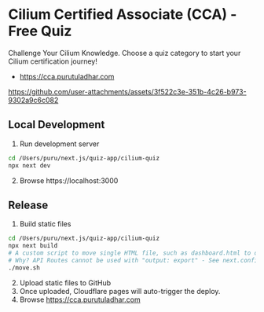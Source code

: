 # Cilium Certified Associate (CCA) - Free Quiz

Challenge Your Cilium Knowledge. Choose a quiz category to start your Cilium certification journey!
- https://cca.purutuladhar.com

https://github.com/user-attachments/assets/3f522c3e-351b-4c26-b973-9302a9c6c082

## Local Development

1. Run development server
```bash
cd /Users/puru/next.js/quiz-app/cilium-quiz
npx next dev
```
2. Browse https://localhost:3000

## Release

1. Build static files
```bash
cd /Users/puru/next.js/quiz-app/cilium-quiz
npx next build
# A custom script to move single HTML file, such as dashboard.html to dashboard/index.html
# Why? API Routes cannot be used with "output: export" - See next.config.ts
./move.sh
```

2. Upload static files to GitHub
3. Once uploaded, Cloudflare pages will auto-trigger the deploy.
4. Browse https://cca.purutuladhar.com

